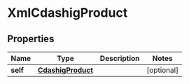 

# XmlCdashigProduct

## Properties

Name | Type | Description | Notes
------------ | ------------- | ------------- | -------------
**self** | [**CdashigProduct**](CdashigProduct.md) |  |  [optional]




